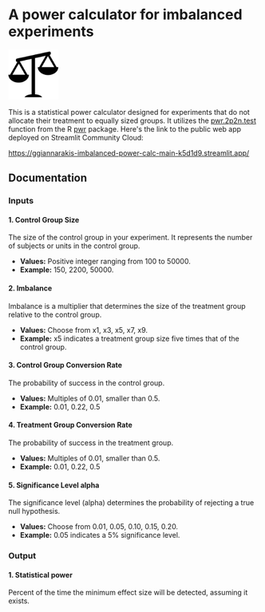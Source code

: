 # A power calculator for imbalanced experiments

<img src="imbalanced.png" alt="Project Logo or Image" width="100">

This is a statistical power calculator designed for experiments that do not allocate their treatment to equally sized groups. It utilizes the [pwr.2p2n.test](https://www.rdocumentation.org/packages/pwr/versions/1.3-0/topics/pwr.2p2n.test) function from the R [pwr](https://cran.r-project.org/web/packages/pwr/) package. Here's the link to the public web app deployed on Streamlit Community Cloud:

https://ggiannarakis-imbalanced-power-calc-main-k5d1d9.streamlit.app/

## Documentation

### Inputs

#### 1. Control Group Size

The size of the control group in your experiment. It represents the number of subjects or units in the control group.

- **Values:** Positive integer ranging from 100 to 50000.
- **Example:** 150, 2200, 50000.

#### 2. Imbalance

Imbalance is a multiplier that determines the size of the treatment group relative to the control group.

- **Values:** Choose from x1, x3, x5, x7, x9.
- **Example:** x5 indicates a treatment group size five times that of the control group.

#### 3. Control Group Conversion Rate

The probability of success in the control group.

- **Values:** Multiples of 0.01, smaller than 0.5.
- **Example:** 0.01, 0.22, 0.5

#### 4. Treatment Group Conversion Rate

The probability of success in the treatment group.

- **Values:** Multiples of 0.01, smaller than 0.5.
- **Example:** 0.01, 0.22, 0.5

#### 5. Significance Level alpha

The significance level (alpha) determines the probability of rejecting a true null hypothesis.

- **Values:** Choose from 0.01, 0.05, 0.10, 0.15, 0.20.
- **Example:** 0.05 indicates a 5% significance level.

### Output

#### 1. Statistical power

Percent of the time the minimum effect size will be detected, assuming it exists.